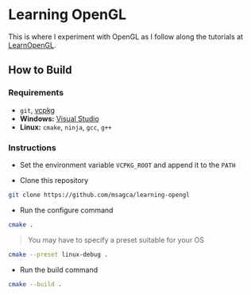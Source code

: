 # Learning OpenGL

This is where I experiment with OpenGL as I follow along the tutorials at [LearnOpenGL](https://learnopengl.com/).

## How to Build

### Requirements

- `git`, [vcpkg](https://github.com/microsoft/vcpkg)
- **Windows:** [Visual Studio](https://visualstudio.microsoft.com/vs/community/)
- **Linux:** `cmake`, `ninja`, `gcc`, `g++`

### Instructions

- Set the environment variable `VCPKG_ROOT` and append it to the `PATH`

- Clone this repository

```bash
git clone https://github.com/msagca/learning-opengl
```

- Run the configure command

```bash
cmake .
```

> You may have to specify a preset suitable for your OS

```bash
cmake --preset linux-debug .
```

- Run the build command

```bash
cmake --build .
```
